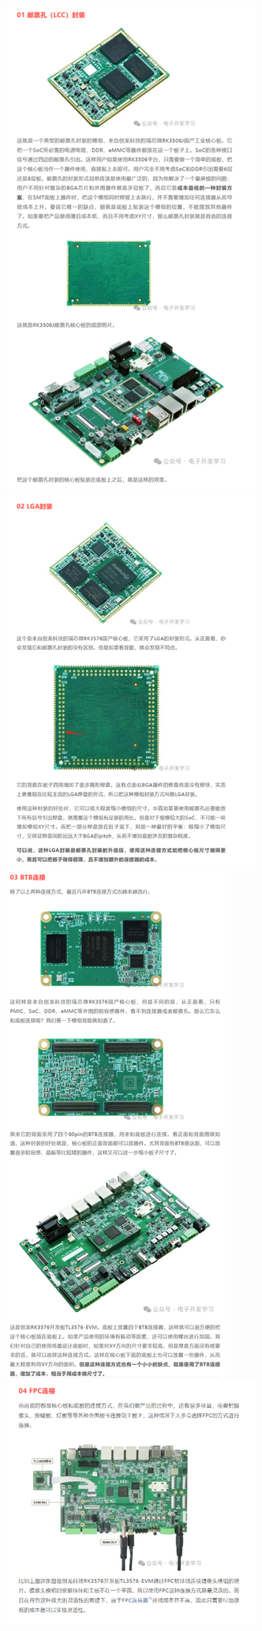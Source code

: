 ![](../readme.assets/Pasted%20image%2020250705143638.png)
![](../readme.assets/Pasted%20image%2020250705143647.png)
![](../readme.assets/Pasted%20image%2020250705143701.png)
![](../readme.assets/Pasted%20image%2020250705143713.png)



